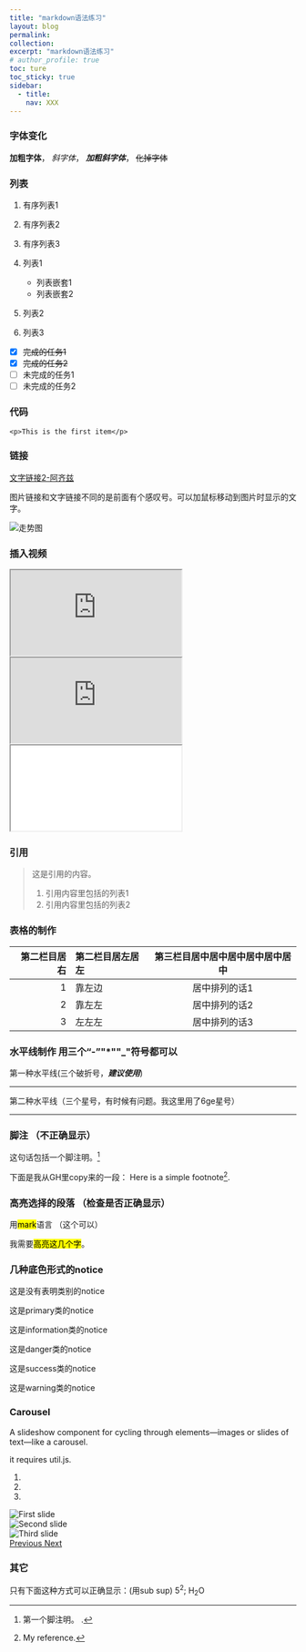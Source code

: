 ```yaml
---
title: "markdown语法练习"
layout: blog
permalink: 
collection: 
excerpt: "markdown语法练习"
# author_profile: true
toc: ture
toc_sticky: true
sidebar:
  - title: 
    nav: XXX
---
```


### 字体变化

**加粗字体**， *斜字体*， ***加粗斜字体***， ~~化掉字体~~

### 列表

1. 有序列表1
2. 有序列表2
3. 有序列表3

1. 列表1
    - 列表嵌套1
    - 列表嵌套2
2. 列表2
3. 列表3

- [x] ~~完成的任务1~~
- [x] ~~完成的任务2~~
- [ ] 未完成的任务1
- [ ] 未完成的任务2

### 代码

`<p>This is the first item</p>`


### 链接

[文字链接]: http://archiz.com

[文字链接2-阿齐兹][文字链接]

图片链接和文字链接不同的是前面有个感叹号。可以加鼠标移动到图片时显示的文字。

![走势图](http://money.olim.ca/assets/images/2024/2024-05-31-DXY.jpg "hover me")

### 插入视频

<!-- 21:9 aspect ratio -->
<div class="embed-responsive embed-responsive-21by9">
  <iframe class="embed-responsive-item" src="http://money.olim.ca/assets/video/blooming.mp4"></iframe>
</div>

<!-- 16:9 aspect ratio -->
<div class="embed-responsive embed-responsive-16by9">
  <iframe class="embed-responsive-item" src="http://money.olim.ca/assets/video/blooming.mp4"></iframe>
</div>

<!-- 1:1 aspect ratio -->
<div class="embed-responsive embed-responsive-1by1">
  <iframe class="embed-responsive-item" src="/assets/images/blooming.mp4"></iframe>
</div>

### 引用
> 这是引用的内容。
> 1. 引用内容里包括的列表1
> 2. 引用内容里包括的列表2

### 表格的制作

| 第二栏目居右 | 第二栏目居左居左 | 第三栏目居中居中居中居中居中居中 |
|-----:|:--------------|:-----------:|
|     1|     靠左边     | 居中排列的话1 |
|     2|     靠左左     | 居中排列的话2 |
|     3|     左左左     | 居中排列的话3 |

### 水平线制作 用三个“-”"*""_"符号都可以

第一种水平线(三个破折号，***建议使用***)

---

第二种水平线（三个星号，有时候有问题。我这里用了6ge星号）

******

### 脚注 （不正确显示）
这句话包括一个脚注明。[^1]

下面是我从GH里copy来的一段：
Here is a simple footnote[^2].

[^1]: 第一个脚注明。 .  
[^2]: My reference.

### 高亮选择的段落 （检查是否正确显示）
用<mark>mark</mark>语言 （这个可以）

我需要<mark>高亮这几个字</mark>。

### 几种底色形式的notice

<div class="notice">
  <p>这是没有表明类别的notice</p>
</div>
<div class="notice--primary">
  <p>这是primary类的notice</p>
</div>
<div class="notice--info">
  <p>这是information类的notice</p>
</div>
<div class="notice--danger">
  <p>这是danger类的notice</p>
</div>
<div class="notice--success">
  <p>这是success类的notice</p>
</div>
<div class="notice--warning">
  <p>这是warning类的notice</p>
</div>

### Carousel
A slideshow component for cycling through elements—images or slides of text—like a carousel.

it requires util.js.

<div id="carouselExampleIndicators" class="carousel slide" data-ride="carousel">
  <ol class="carousel-indicators">
    <li data-target="#carouselExampleIndicators" data-slide-to="0" class="active"></li>
    <li data-target="#carouselExampleIndicators" data-slide-to="1"></li>
    <li data-target="#carouselExampleIndicators" data-slide-to="2"></li>
  </ol>
  <div class="carousel-inner">
    <div class="carousel-item active">
      <img class="d-block w-100" src="http://money.olim.ca/assets/images/2024b/AI-20240808-comments-1.png" alt="First slide">
    </div>
    <div class="carousel-item">
      <img class="d-block w-100" src="http://money.olim.ca/assets/images/2024b/AI-20240809-comments-1.png" alt="Second slide">
    </div>
    <div class="carousel-item">
      <img class="d-block w-100" src="http://money.olim.ca/assets/images/2024b/AI-20240812-comments-1.png" alt="Third slide">
    </div>
  </div>
  <a class="carousel-control-prev" href="#carouselExampleIndicators" role="button" data-slide="prev">
    <span class="carousel-control-prev-icon" aria-hidden="true"></span>
    <span class="sr-only">Previous</span>
  </a>
  <a class="carousel-control-next" href="#carouselExampleIndicators" role="button" data-slide="next">
    <span class="carousel-control-next-icon" aria-hidden="true"></span>
    <span class="sr-only">Next</span>
  </a>
</div>

### 其它

只有下面这种方式可以正确显示：(用sub sup)
5<sup>2</sup>; H<sub>2</sub>O
